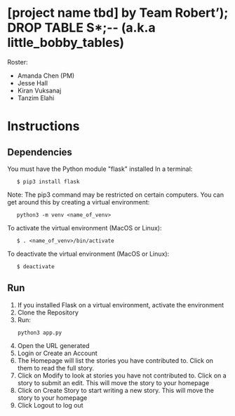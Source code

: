 # [project name tbd] by Team Robert’); DROP TABLE S\*;-- (a.k.a little_bobby_tables)

Roster:
* Amanda Chen (PM)
* Jesse Hall
* Kiran Vuksanaj
* Tanzim Elahi

#  Instructions
## Dependencies
You must have the Python module "flask" installed
In a terminal:
```
   $ pip3 install flask
```

Note:
The pip3 command may be restricted on certain computers. 
You can get around this by creating a virtual environment:
```
   python3 -m venv <name_of_venv>
```
To activate the virtual environment (MacOS or Linux):
```
   $ . <name_of_venv>/bin/activate
```

To deactivate the virtual environment (MacOS or Linux):
```
   $ deactivate
```

## Run
1. If you installed Flask on a virtual environment, activate the environment
2. Clone the Repository
3. Run:
   ```
   python3 app.py
   ```
4. Open the URL generated
5. Login or Create an Account
6. The Homepage will list the stories you have contributed to. Click on them to read the full story.
7. Click on Modify to look at stories you have not contributed to. Click on a story to submit an edit. This will move
   the story to your homepage
8. Click on Create Story to start writing a new story. This will move the story to your homepage
9. Click Logout to log out
